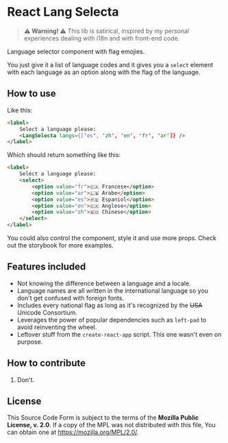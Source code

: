 # React Lang Selecta

> **⚠ Warning! ⚠** This lib is satirical, inspired by my personal experiences dealing with i18n and with front-end code.  

Language selector component with flag emojies.  

You just give it a list of language codes and it gives you a `select` element with each language as an option along with the flag of the language.  

## How to use

Like this:  

```html
<label>
    Select a language please:
    <LangSelecta langs={['es', 'zh', 'en', 'fr', 'ar']} />
</label>
```

Which should return something like this:  

```html
<label>
    Select a language please:
    <select>
        <option value="fr">🇨🇦 Francese</option>
        <option value="ar">🇱🇧 Arabe</option>
        <option value="es">🇵🇪 Espaniol</option>
        <option value="en">🇨🇦 Anglese</option>
        <option value="zh">🇲🇴 Chinese</option>
    </select>
</label>
```

You could also control the component, style it and use more props. Check out the storybook for more examples.  

## Features included

- Not knowing the difference between a language and a locale.  
- Language names are all written in the international language so you don't get confused with foreign fonts.  
- Includes every national flag as long as it's recognized by the ~~USA~~ Unicode Consortium.  
- Leverages the power of popular dependencies such as `left-pad` to avoid reinventing the wheel.  
- Leftover stuff from the `create-react-app` script. This one wasn't even on purpose.  

## How to contribute

1. Don't.  

## License

This Source Code Form is subject to the terms of the **Mozilla Public License, v. 2.0**. If a copy of the MPL was not distributed with this file, You can obtain one at https://mozilla.org/MPL/2.0/.  
